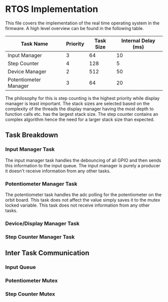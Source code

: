 # RTOS Implementation

This file covers the implementation of the real time operating system in the
firmware. A high level overview can be found in the following table.

| Task Name | Priority | Task Size | Internal Delay (ms) |
| - | - | - | - |
| Input Manager | 3 | 64 | 10 |
| Step Counter | 4 | 128 | 5 |
| Device Manager | 2 | 512 | 50 |
| Potentiometer Manager | 3 | 64 | 20 |

The philosophy for this is step counting is the highest priority
while display manager is least important. The stack sizes are
selected based on the complexity of the threads the display
manager having the most depth to function calls etc. has the
largest stack size. The step counter contains an complex algorithm
hence the need for a larger stack size than expected. 

## Task Breakdown

### Input Manager Task

The input manager task handles the debouncing of all GPIO and then
sends this information to the input queue. The input manager is
purely a producer it doesn't receive information from any other
tasks.

### Potentiometer Manager Task

The potentiometer task handles the adc polling for the potentiometer
on the orbit board. This task does not affect the value simply saves
it to the mutex locked variable. This task does not receive information
from any other tasks.

### Device/Display Manager Task



### Step Counter Manager Task


## Inter Task Communication

### Input Queue


### Potentiometer Mutex 


### Step Counter Mutex
